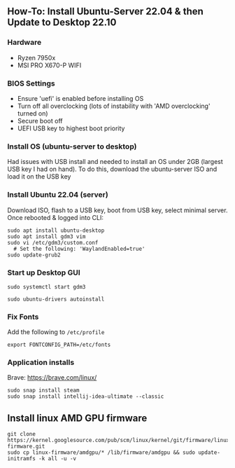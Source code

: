 ## How-To: Install Ubuntu-Server 22.04 & then Update to Desktop 22.10

### Hardware

- Ryzen 7950x
- MSI PRO X670-P WIFI


### BIOS Settings

- Ensure 'uefi' is enabled before installing OS
- Turn off all overclocking (lots of instability with 'AMD overclocking' turned on)
- Secure boot off
- UEFI USB key to highest boot priority

### Install OS (ubuntu-server to desktop)

Had issues with USB install and needed to install an OS under 2GB (largest USB key I had on hand).
To do this, download the ubuntu-server ISO and load it on the USB key

### Install Ubuntu 22.04 (server)

Download ISO, flash to a USB key, boot from USB key, select minimal server. Once rebooted & logged into CLI:

```
sudo apt install ubuntu-desktop
sudo apt install gdm3 vim
sudo vi /etc/gdm3/custom.conf
  # Set the following: 'WaylandEnabled=true'
sudo update-grub2
```


### Start up Desktop GUI

```
sudo systemctl start gdm3
```


```
sudo ubuntu-drivers autoinstall
```

### Fix Fonts

Add the following to `/etc/profile`

```
export FONTCONFIG_PATH=/etc/fonts
```

### Application installs

Brave: https://brave.com/linux/

```
sudo snap install steam
sudo snap install intellij-idea-ultimate --classic
```



## Install linux AMD GPU firmware

```
git clone https://kernel.googlesource.com/pub/scm/linux/kernel/git/firmware/linux-firmware.git
sudo cp linux-firmware/amdgpu/* /lib/firmware/amdgpu && sudo update-initramfs -k all -u -v
```

